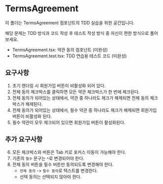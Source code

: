 # TermsAgreement

이 폴더는 TermsAgreement 컴포넌트의 TDD 실습을 위한 공간입니다.

해당 문제는 TDD 방식과 코드 작성 후 테스트 작성 방식 중 자신이 편한 방식으로 풀어보세요.

- TermsAgreement.tsx: 약관 동의 컴포넌트 (미완성)
- TermsAgreement.test.tsx: TDD 연습용 테스트 코드 (미완성)

## 요구사항

1. 초기 렌더링 시 회원가입 버튼이 비활성화 되어 있다.
2. 전체 동의 체크박스를 클릭하면 모든 약관 체크박스가 한 번에 체크된다.
3. 전체 동의가 되어있는 상태에서, 약관 중 하나라도 체크가 해제되면 전체 동의 체크박스가 해제된다.
4. 전체 동의가 되어있는 상태에서, 필수 약관 중 하나라도 체크가 해제되면 회원가입 버튼이 비활성화 된다.
5. 필수 약관이 모두 체크되어 있으면 회원가입 버튼이 활성화된다.

## 추가 요구사항

6. 모든 체크박스와 버튼은 Tab 키로 포커스 이동이 가능해야 한다.
7. 기존의 `필수` 문구는 `*`로 변경되어야 한다.
8. 전체 동의 버튼을 필수 버튼만 동의되도록 변경해야 한다.
   - `전체 동의` -> `필수 동의`로 텍스트를 변경한다.
   - 선택 동의는 선택되지 않아야 한다.
